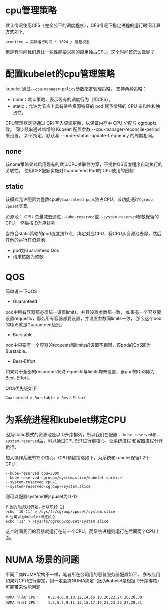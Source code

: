 # cpu管理策略

默认情况使用CFS（完全公平的调度程序），CFS情况下指定进程的运行时间计算方式如下,

```
vruntime = 实际运行时间 * 1024 / 进程权重
```

但是有时间我们想让一些性能要求高的应用独占CPU，这个时间该怎么做呢？

# 配置kubelet的cpu管理策略

kubelet 通过`--cpu-manager-policy`参数指定管理策略，
支持两种策略：
- none：默认策略，表示现有的调度行为（即CFS）。
- static：允许为节点上具有某些资源特征的 pod 赋予增强的 CPU 亲和性和独占性。

CPU管理器定期通过 CRI 写入资源更新，以保证内存中 CPU 分配与 cgroupfs 一致。
同步频率通过新增的 Kubelet 配置参数 --cpu-manager-reconcile-period 来设置。 
如不指定，默认与 --node-status-update-frequency 的周期相同。

## none

该none策略显式启用现有的默认CPU关联性方案，不提供OS调度程序自动执行的关联性。 
使用CFS配额实施对Guaranteed Pod的 CPU使用的限制 

## static 

该模式允许配置为整数cpu的`Guaranteed pods`独占CPU，该功能通过`Cgroup cpuset`实现。

资源池： CPU 总量减去通过`--kube-reserved`或`--system-reserved`参数保留的 CPU，
然后按ID升序排列

当符合static策略的pod调度到节点，绑定对应CPU，将CPU从资源池去除，然后其他的运行在资源池
 
- pod为Guaranteed Qos
- 请求核数为整数

# QOS

简单说一下QOS

- Guaranteed

pod中所有容器都必须统一设置limits，并且设置参数都一致，
如果有一个容器要设置requests，那么所有容器都要设置，并设置参数同limits一致，
那么这个pod的QoS就是Guaranteed级别。

- Burstable

pod中只要有一个容器的requests和limits的设置不相同，该pod的QoS即为Burstable。

- Best-Effort

如果对于全部的resources来说requests与limits均未设置，该pod的QoS即为Best-Effort。


QOS优先级如下

```
Guaranteed > Burstable > Best-Effort
```

# 为系统进程和kubelet绑定CPU

因为static模式的资源池是以ID升序排列，所以我们在配置
`--kube-reserved`和`--system-reserved`后，可以通过CPUSET进行绑核心，让系统进程
和容器进程分开运行，

加入操作系统有12个核心，CPU预留策略如下，为系统和kubelet保留1.2个CPU：
```
--kube-reserved cpu=300m 
--kube-reserved-cgroup=/system.slice/kubelet.service
--system-reserved cpu=1 
--system-reserved-cgroup=/system.slice 
```

则可以配置systemd的cpuset为11-12

```
# 因为系统以0开始，所以写10-11
echo '10-11' > /sys/fs/cgroup/cpuset/system.slice
# 也可以为kubelet绑定核心
echo '11' > /sys/fs/cgroup/cpuset/system.slice
```

这个时间我们的容器就运行在前十个CPU，而系统进程则运行在后面两个CPU上面。

# NUMA 场景的问题

不同厂商NUMA架构不一样，笔者所在公司用的惠普服务器配置如下，
多核应用如果对CPU进行绑定，则一定会跨NUMA绑定（因为kubelet是根据ID升序绑核）
可能带来性能问题

```
NUMA 节点0 CPU：    0,2,4,6,8,10,12,14,16,18,20,22,24,26,28,30
NUMA 节点1 CPU：    1,3,5,7,9,11,13,15,17,19,21,23,25,27,29,31
```
